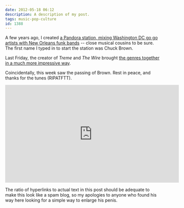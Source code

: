 ```yaml
---
date: 2012-05-18 06:12
description: A description of my post.
tags: music-pop-culture
id: 1388
---
```

A few years ago, I created <a href="http://www.pandora.com/?sc=sh99121514412040048&shareImp=true" target="_blank">a Pandora station, mixing Washington DC go go artists with New Orleans funk bands</a> -- close musical cousins to be sure.  The first name I typed in to start the station was Chuck Brown.

Last Friday, the creator of <i>Treme</i> and <i>The Wire</i> brought <a href="http://www.offbeat.com/2012/05/15/treme-vs-the-wire-battle-of-the-bands-at-tipitinas-photos/" target="_blank">the genres together in a much more impressive way</a>.  

Coincidentally, this week saw the passing of Brown.  Rest in peace, and thanks for the tunes (RIPATFTT).

<!--more--><iframe width="560" height="315" src="http://www.youtube.com/embed/JM1vSfrQQgQ" frameborder="0" allowfullscreen></iframe>

The ratio of hyperlinks to actual text in this post should be adequate to make this look like a spam blog, so my apologies to anyone who found his way here looking for a simple way to enlarge his penis.
